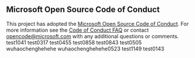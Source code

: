## Microsoft Open Source Code of Conduct
This project has adopted the [Microsoft Open Source Code of Conduct](https://opensource.microsoft.com/codeofconduct/).
For more information see the [Code of Conduct FAQ](https://opensource.microsoft.com/codeofconduct/faq/) or contact [opencode@microsoft.com](mailto:opencode@microsoft.com) with any additional questions or comments.
test1041
test0317
test0455
test0858
test0843
test0505
wuhaochenghehehe
wuhaochenghehehe0523
test1149
test0143
